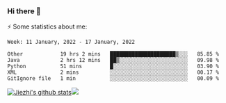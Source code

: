 ### Hi there 👋

⚡ Some statistics about me:


<!--START_SECTION:waka-->
```text
Week: 11 January, 2022 - 17 January, 2022

Other            19 hrs 2 mins   █████████████████████▒░░░   85.85 % 
Java             2 hrs 12 mins   ██▒░░░░░░░░░░░░░░░░░░░░░░   09.98 % 
Python           51 mins         █░░░░░░░░░░░░░░░░░░░░░░░░   03.90 % 
XML              2 mins          ░░░░░░░░░░░░░░░░░░░░░░░░░   00.17 % 
GitIgnore file   1 min           ░░░░░░░░░░░░░░░░░░░░░░░░░   00.09 % 
```
<!--END_SECTION:waka-->





[![Jiezhi's github stats](https://github-readme-stats.vercel.app/api?username=Jiezhi&show_icons=true)](https://github.com/Jiezhi/github-readme-stats)[![](https://stats.justsong.cn/api/leetcode/?username=Jiezhi)](https://leetcode.com/Jiezhi/) 
<!--
[![Top Langs](https://github-readme-stats.vercel.app/api/top-langs/?username=Jiezhi&hide=javascript,html)](https://github.com/Jiezhi/github-readme-stats)

**Jiezhi/Jiezhi** is a ✨ _special_ ✨ repository because its `README.md` (this file) appears on your GitHub profile.

Here are some ideas to get you started:

- 🔭 I’m currently working on ...
- 🌱 I’m currently learning ...
- 👯 I’m looking to collaborate on ...
- 🤔 I’m looking for help with ...
- 💬 Ask me about ...
- 📫 How to reach me: ...
- 😄 Pronouns: ...
- ⚡ Fun fact: ...
-->

